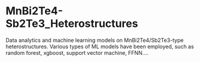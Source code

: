 # MnBi2Te4-Sb2Te3_Heterostructures
Data analytics and machine learning models on MnBi2Te4/Sb2Te3-type heterostructures. 
Various types of ML models have been employed, such as random forest, xgboost, support vector machine, FFNN....
